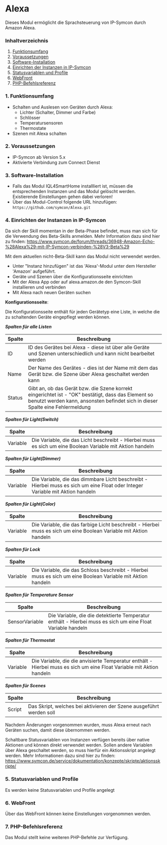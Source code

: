 # Alexa

Dieses Modul ermöglicht die Sprachsteuerung von IP-Symcon durch Amazon Alexa.

### Inhaltverzeichnis

1. [Funktionsumfang](#1-funktionsumfang)
2. [Voraussetzungen](#2-voraussetzungen)
3. [Software-Installation](#3-software-installation)
4. [Einrichten der Instanzen in IP-Symcon](#4-einrichten-der-instanzen-in-ip-symcon)
5. [Statusvariablen und Profile](#5-statusvariablen-und-profile)
6. [WebFront](#6-webfront)
7. [PHP-Befehlsreferenz](#7-php-befehlsreferenz)

### 1. Funktionsumfang

* Schalten und Auslesen von Geräten durch Alexa:
  * Lichter (Schalter, Dimmer und Farbe)
  * Schlösser
  * Temperatursensoren
  * Thermostate
* Szenen mit Alexa schalten

### 2. Voraussetzungen

- IP-Symcon ab Version 5.x
- Aktivierte Verbindung zum Connect Dienst

### 3. Software-Installation

- Falls das Modul IQL4SmartHome installliert ist, müssen die entsprechenden Instanzen und das Modul gelöscht werden. Existierende Einstellungen gehen dabei verloren!
- Über das Modul-Control folgende URL hinzufügen: `https://github.com/symcon/Alexa.git`

### 4. Einrichten der Instanzen in IP-Symcon

Da sich der Skill momentan in der Beta-Phase befindet, muss man sich für die Verwendung des Beta-Skills anmelden. Mehr Information dazu sind hier zu finden: https://www.symcon.de/forum/threads/36948-Amazon-Echo-%28Alexa%29-mit-IP-Symcon-verbinden-%28V3-Beta%29

Mit dem aktuellen nicht-Beta-Skill kann das Modul nicht verwendet werden.

- Unter "Instanz hinzufügen" ist das 'Alexa'-Modul unter dem Hersteller 'Amazon' aufgeführt.
- Geräte und Szenen über die Konfigurationsseite einrichten
- Mit der Alexa App oder auf alexa.amazon.de den Symcon-Skill installieren und verbinden
- Mit Alexa nach neuen Geräten suchen

__Konfigurationsseite__:

Die Konfigurationsseite enthält für jeden Gerätetyp eine Liste, in welche die zu schaltenden Geräte eingepflegt werden können.

___Spalten für alle Listen___

Spalte | Beschreibung
------ | --------------------
ID     | ID des Gerätes bei Alexa - diese ist über alle Geräte und Szenen unterschiedlich und kann nicht bearbeitet werden
Name   | Der Name des Gerätes  - dies ist der Name mit dem das Gerät bzw. die Szene über Alexa geschaltet werden kann
Status | Gibt an, ob das Gerät bzw. die Szene korrekt eingerichtet ist - "OK" bestätigt, dass das Element so benutzt werden kann, ansonsten befindet sich in dieser Spalte eine Fehlermeldung

___Spalten für Light(Switch)___

Spalte   | Beschreibung
-------- | ---------------------------------
Variable | Die Variable, die das Licht beschreibt - Hierbei muss es sich um eine Boolean Variable mit Aktion handeln

___Spalten für Light(Dimmer)___

Spalte   | Beschreibung
-------- | ---------------------------------
Variable | Die Variable, die das dimmbare Licht beschreibt - Hierbei muss es sich um eine Float oder Integer Variable mit Aktion handeln

___Spalten für Light(Color)___

Spalte   | Beschreibung
-------- | ---------------------------------
Variable | Die Variable, die das farbige Licht beschreibt - Hierbei muss es sich um eine Boolean Variable mit Aktion handeln

___Spalten für Lock___

Spalte   | Beschreibung
-------- | ---------------------------------
Variable | Die Variable, die das Schloss beschreibt - Hierbei muss es sich um eine Boolean Variable mit Aktion handeln

___Spalten für Temperature Sensor___

Spalte         | Beschreibung
-------------- | ---------------------------------
SensorVariable | Die Variable, die die detektierte Temperatur enthält - Hierbei muss es sich um eine Float Variable handeln

___Spalten für Thermostat___

Spalte   | Beschreibung
-------- | ---------------------------------
Variable | Die Variable, die die anvisierte Temperatur enthält - Hierbei muss es sich um eine Float Variable mit Aktion handeln

___Spalten für Scenes___

Spalte   | Beschreibung
-------- | ---------------------------------
Script   | Das Skript, welches bei aktivieren der Szene ausgeführt werden soll

Nachdem Änderungen vorgenommen wurden, muss Alexa erneut nach Geräten suchen, damit diese übernommen werden.

Schaltbare Statusvariablen von Instanzen verfügen bereits über native Aktionen und können direkt verwendet werden. Sollen andere Variablen über Alexa geschaltet werden, so muss hierfür ein Aktionsskript angelegt werden. Mehr Informationen dazu sind hier zu finden: https://www.symcon.de/service/dokumentation/konzepte/skripte/aktionsskripte/ 

### 5. Statusvariablen und Profile

Es werden keine Statusvariablen und Profile angelegt

### 6. WebFront

Über das WebFront können keine Einstellungen vorgenommen werden.

### 7. PHP-Befehlsreferenz

Das Modul stellt keine weiteren PHP-Befehle zur Verfügung.
